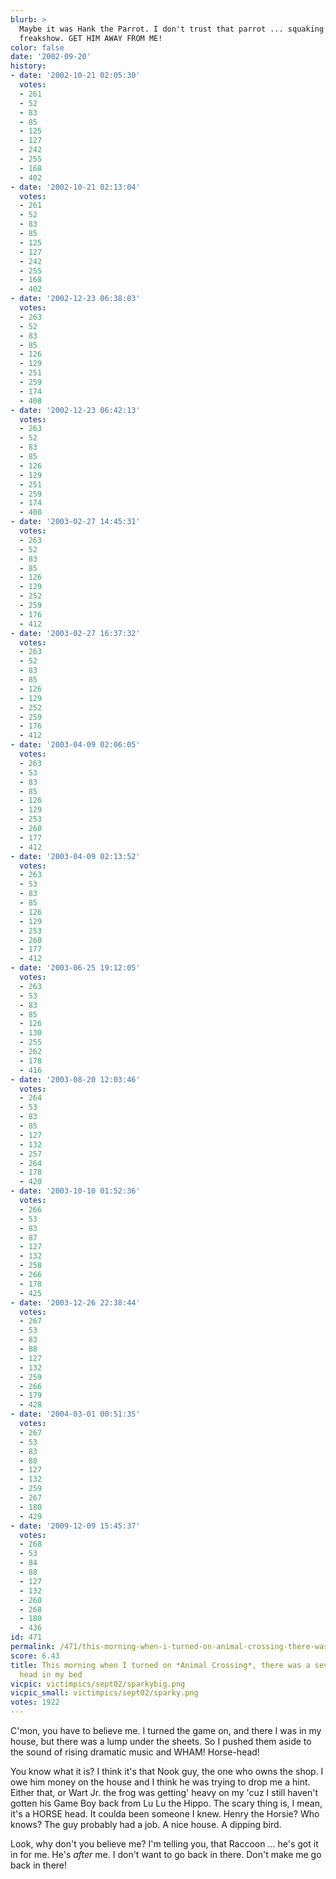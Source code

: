 ```yaml
---
blurb: >
  Maybe it was Hank the Parrot. I don't trust that parrot ... squaking little ...
  freakshow. GET HIM AWAY FROM ME!
color: false
date: '2002-09-20'
history:
- date: '2002-10-21 02:05:30'
  votes:
  - 261
  - 52
  - 83
  - 85
  - 125
  - 127
  - 242
  - 255
  - 168
  - 402
- date: '2002-10-21 02:13:04'
  votes:
  - 261
  - 52
  - 83
  - 85
  - 125
  - 127
  - 242
  - 255
  - 168
  - 402
- date: '2002-12-23 06:38:03'
  votes:
  - 263
  - 52
  - 83
  - 85
  - 126
  - 129
  - 251
  - 259
  - 174
  - 408
- date: '2002-12-23 06:42:13'
  votes:
  - 263
  - 52
  - 83
  - 85
  - 126
  - 129
  - 251
  - 259
  - 174
  - 408
- date: '2003-02-27 14:45:31'
  votes:
  - 263
  - 52
  - 83
  - 85
  - 126
  - 129
  - 252
  - 259
  - 176
  - 412
- date: '2003-02-27 16:37:32'
  votes:
  - 263
  - 52
  - 83
  - 85
  - 126
  - 129
  - 252
  - 259
  - 176
  - 412
- date: '2003-04-09 02:06:05'
  votes:
  - 263
  - 53
  - 83
  - 85
  - 126
  - 129
  - 253
  - 260
  - 177
  - 412
- date: '2003-04-09 02:13:52'
  votes:
  - 263
  - 53
  - 83
  - 85
  - 126
  - 129
  - 253
  - 260
  - 177
  - 412
- date: '2003-06-25 19:12:05'
  votes:
  - 263
  - 53
  - 83
  - 85
  - 126
  - 130
  - 255
  - 262
  - 178
  - 416
- date: '2003-08-20 12:03:46'
  votes:
  - 264
  - 53
  - 83
  - 85
  - 127
  - 132
  - 257
  - 264
  - 178
  - 420
- date: '2003-10-10 01:52:36'
  votes:
  - 266
  - 53
  - 83
  - 87
  - 127
  - 132
  - 258
  - 266
  - 178
  - 425
- date: '2003-12-26 22:38:44'
  votes:
  - 267
  - 53
  - 83
  - 88
  - 127
  - 132
  - 259
  - 266
  - 179
  - 428
- date: '2004-03-01 00:51:35'
  votes:
  - 267
  - 53
  - 83
  - 88
  - 127
  - 132
  - 259
  - 267
  - 180
  - 429
- date: '2009-12-09 15:45:37'
  votes:
  - 268
  - 53
  - 84
  - 88
  - 127
  - 132
  - 260
  - 268
  - 180
  - 436
id: 471
permalink: /471/this-morning-when-i-turned-on-animal-crossing-there-was-a-severed-horse-head-in-my-bed/
score: 6.43
title: This morning when I turned on *Animal Crossing*, there was a severed horse
  head in my bed
vicpic: victimpics/sept02/sparkybig.png
vicpic_small: victimpics/sept02/sparky.png
votes: 1922
---
```


C'mon, you have to believe me. I turned the game on, and there I was in
my house, but there was a lump under the sheets. So I pushed them aside
to the sound of rising dramatic music and WHAM! Horse-head!

You know what it is? I think it's that Nook guy, the one who owns the
shop. I owe him money on the house and I think he was trying to drop me
a hint. Either that, or Wart Jr. the frog was getting' heavy on my 'cuz
I still haven't gotten his Game Boy back from Lu Lu the Hippo. The scary
thing is, I mean, it's a HORSE head. It coulda been someone I knew.
Henry the Horsie? Who knows? The guy probably had a job. A nice house. A
dipping bird.

Look, why don't you believe me? I'm telling you, that Raccoon ... he's
got it in for me. He's *after* me. I don't want to go back in there.
Don't make me go back in there!